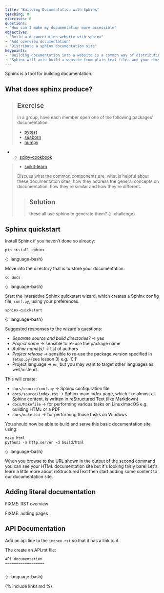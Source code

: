 ```yaml
---
title: "Building Documentation with Sphinx"
teaching: 0
exercises: 0
questions:
- "How can I make my documentation more accessible"
objectives:
- "Build a documentation website with sphinx"
- "Add overview documentation"
- "Distribute a sphinx documentation site"
keypoints:
- "Building documentation into a website is a common way of distributing it"
- "Sphinx will auto build a website from plain text files and your docstrings"
---
```


Sphinx is a tool for building documentation.

## What does sphinx produce?

> ## Exercise
> In a group, have each member open one of the following packages' documentation
> - [pytest](https://docs.pytest.org/en/latest/)
> - [seaborn](https://seaborn.pydata.org/)
> - [numpy](https://docs.scipy.org/doc/numpy/reference/)
- - [scipy-cookbook](https://scipy-cookbook.readthedocs.io/)
> - [scikit-learn](http://scikit-learn.org/stable/)
>
> Discuss what the common components are, what is helpful about these
> documentation sites, how they address the general concepts on documentation,
> how they're similar and how they're different.
>
>
> > ## Solution
> > these all use sphinx to generate them?
{: .challenge}

## Sphinx quickstart

Install Sphinx if you haven't done so already:

~~~
pip install sphinx
~~~
{: .language-bash}

Move into the directory that is to store your documentation: 

~~~
cd docs
~~~
{: .language-bash}

Start the interactive Sphinx quickstart wizard, which creates a Sphinx config file, `conf.py`, using your preferences.

~~~
sphinx-quickstart
~~~
{: .language-bash}

Suggested responses to the wizard's questions:

* *Separate source and build directories?* -> yes
* *Project name* -> sensible to re-use the package name
* *Author name(s)* -> list of authors
* *Project release* -> sensible to re-use the package version specified in `setup.py` (see lesson 3) e.g. '0.1'
* Project language -> `en`, but you may want to target other languages as well/instead. 

This will create:

* `docs/source/conf.py` -> Sphinx configuration file
* `docs/source/index.rst` -> Sphinx main index page, which like almost all Sphinx content, is written in reStructured Text (like Markdown)
* `docs/Makefile` -> for performing various tasks on Linux/macOS e.g. building HTML or a PDF
* `docs/make.bat` -> for performing those tasks on Windows

You should now be able to build and serve this basic documentation site using:

~~~
make html
python3 -m http.server -d build/html
~~~
{: .language-bash}

When you browse to the URL shown in the output of the second command
you can see your HTML documentation site but it's looking fairly bare!
Let's learn a little more about reStructuredText then start adding some content to our documentation site.

## Adding literal documentation

FIXME: RST overview

FIXME: adding pages

## API Documentation

Add an api line to the `indnex.rst` so that it has a link to it.

The create an API.rst file:

~~~
API documentation
==================


~~~
{: .language-bash}

{% include links.md %}
